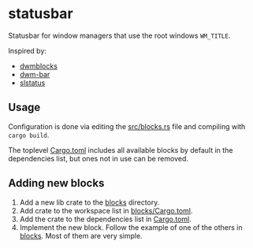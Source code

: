 # statusbar

Statusbar for window managers that use the root windows `WM_TITLE`.

Inspired by:
 - [dwmblocks](https://github.com/torrinfail/dwmblocks)
 - [dwm-bar](https://github.com/joestandring/dwm-bar)
 - [slstatus](https://git.suckless.org/slstatus)

## Usage

Configuration is done via editing the [src/blocks.rs](src/blocks.rs) file and compiling with `cargo build`.

The toplevel [Cargo.toml](Cargo.toml) includes all available blocks by default in the dependencies list, but ones not in use can be removed.

## Adding new blocks

1. Add a new lib crate to the [blocks](blocks) directory.
2. Add crate to the workspace list in [blocks/Cargo.toml](blocks/Cargo.toml).
4. Add the crate to the dependencies list in [Cargo.toml](Cargo.toml).
4. Implement the new block. Follow the example of one of the others in [blocks](blocks). Most of them are very simple.
